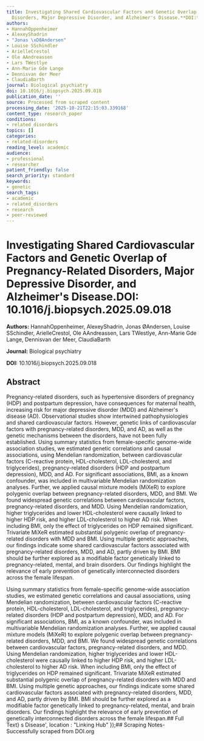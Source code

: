 ```yaml
---
title: Investigating Shared Cardiovascular Factors and Genetic Overlap of Pregnancy-Related
  Disorders, Major Depressive Disorder, and Alzheimer's Disease.**DOI:** 10.1016/j.biopsych.2025.09.018
authors:
- HannahOppenheimer
- AlexeyShadrin
- "Jonas \xD8Andersen"
- Louise SSchindler
- ArielleCrestol
- Ole AAndreassen
- Lars TWestlye
- Ann-Marie Gde Lange
- Dennisvan der Meer
- ClaudiaBarth
journal: Biological psychiatry
doi: 10.1016/j.biopsych.2025.09.018
publication_date: ''
source: Processed from scraped content
processing_date: '2025-10-21T22:15:03.339168'
content_type: research_paper
conditions:
- related_disorders
topics: []
categories:
- related-disorders
reading_level: academic
audience:
- professional
- researcher
patient_friendly: false
search_priority: standard
keywords:
- genetic
search_tags:
- academic
- related_disorders
- research
- peer-reviewed
---
```


# Investigating Shared Cardiovascular Factors and Genetic Overlap of Pregnancy-Related Disorders, Major Depressive Disorder, and Alzheimer's Disease.**DOI:** 10.1016/j.biopsych.2025.09.018

**Authors:** HannahOppenheimer, AlexeyShadrin, Jonas ØAndersen, Louise SSchindler, ArielleCrestol, Ole AAndreassen, Lars TWestlye, Ann-Marie Gde Lange, Dennisvan der Meer, ClaudiaBarth

**Journal:** Biological psychiatry

**DOI:** 10.1016/j.biopsych.2025.09.018

## Abstract

Pregnancy-related disorders, such as hypertensive disorders of pregnancy (HDP) and postpartum depression, have consequences for maternal health, increasing risk for major depressive disorder (MDD) and Alzheimer's disease (AD). Observational studies show intertwined pathophysiologies and shared cardiovascular factors. However, genetic links of cardiovascular factors with pregnancy-related disorders, MDD, and AD, as well as the genetic mechanisms between the disorders, have not been fully established.
Using summary statistics from female-specific genome-wide association studies, we estimated genetic correlations and causal associations, using Mendelian randomization, between cardiovascular factors (C-reactive protein, HDL-cholesterol, LDL-cholesterol, and triglycerides), pregnancy-related disorders (HDP and postpartum depression), MDD, and AD. For significant associations, BMI, as a known confounder, was included in multivariable Mendelian randomization analyses. Further, we applied causal mixture models (MiXeR) to explore polygenic overlap between pregnancy-related disorders, MDD, and BMI.
We found widespread genetic correlations between cardiovascular factors, pregnancy-related disorders, and MDD. Using Mendelian randomization, higher triglycerides and lower HDL-cholesterol were causally linked to higher HDP risk, and higher LDL-cholesterol to higher AD risk. When including BMI, only the effect of triglycerides on HDP remained significant. Trivariate MiXeR estimated substantial polygenic overlap of pregnancy-related disorders with MDD and BMI.
Using multiple genetic approaches, our findings indicate some shared cardiovascular factors associated with pregnancy-related disorders, MDD, and AD, partly driven by BMI. BMI should be further explored as a modifiable factor genetically linked to pregnancy-related, mental, and brain disorders. Our findings highlight the relevance of early prevention of genetically interconnected disorders across the female lifespan.

Using summary statistics from female-specific genome-wide association studies, we estimated genetic correlations and causal associations, using Mendelian randomization, between cardiovascular factors (C-reactive protein, HDL-cholesterol, LDL-cholesterol, and triglycerides), pregnancy-related disorders (HDP and postpartum depression), MDD, and AD. For significant associations, BMI, as a known confounder, was included in multivariable Mendelian randomization analyses. Further, we applied causal mixture models (MiXeR) to explore polygenic overlap between pregnancy-related disorders, MDD, and BMI.
We found widespread genetic correlations between cardiovascular factors, pregnancy-related disorders, and MDD. Using Mendelian randomization, higher triglycerides and lower HDL-cholesterol were causally linked to higher HDP risk, and higher LDL-cholesterol to higher AD risk. When including BMI, only the effect of triglycerides on HDP remained significant. Trivariate MiXeR estimated substantial polygenic overlap of pregnancy-related disorders with MDD and BMI.
Using multiple genetic approaches, our findings indicate some shared cardiovascular factors associated with pregnancy-related disorders, MDD, and AD, partly driven by BMI. BMI should be further explored as a modifiable factor genetically linked to pregnancy-related, mental, and brain disorders. Our findings highlight the relevance of early prevention of genetically interconnected disorders across the female lifespan.## Full Text} s Disease', location : "Linking Hub" });## Scraping Notes- Successfully scraped from DOI.org
